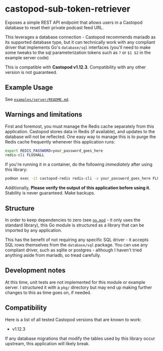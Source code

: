 # castopod-sub-token-retriever

Exposes a simple REST API endpoint that allows users in a Castopod database to reset their private podcast feed URL.

This leverages a database connection - Castopod recommends mariadb as its supported database type, but it can technically work with any compliant driver that implements Go's `database/sql` interfaces (you'll need to make some tweaks to the sql parameterization tokens such as `?` or `$1 $2` in the example server code)

This is compatible with **Castopod v1.12.3**. Compatibility with any other version is not guaranteed.

## Example Usage

See [`examples/server/README.md`](./examples/server/README.md).

## Warnings and limitations

First and foremost, you must manage the Redis cache separately from this application. Castopod stores data in Redis (if available), and updates to the database will not be reflected. One easy way to manage this is to purge the Redis cache frequently whenever this application runs:

```bash
export REDIS_PASSWORD=your_password_goes_here
redis-cli FLUSHALL
```

If you're running it in a container, do the following *immediately* after using this library:

```bash
podman exec -it castopod-redis redis-cli -a your_password_goes_here FLUSHALL
```

Additionally, **Please verify the output of this application before using it**. Stability is never guaranteed. Make backups.

## Structure

In order to keep dependencies to zero (see [`go.mod`](./go.mod) - it only uses the standard library), this Go module is structured as a library that can be imported by any application.

This has the benefit of not requiring any specific SQL driver - it accepts SQL rows themselves from the `database/sql` package. You can use any compliant driver, such as sqlite or postgres - although I haven't tried anything aside from mariadb, so tread carefully.

## Development notes

At this time, unit tests are not implemented for this module or example server. I structured it with a `pkg/` directory but may end up making further changes to this as time goes on, if needed.

## Compatibility

Here is a list of all tested Castopod versions that are known to work:

- v1.12.3

If any database migrations that modify the tables used by this library occur upstream, this application will likely break.
